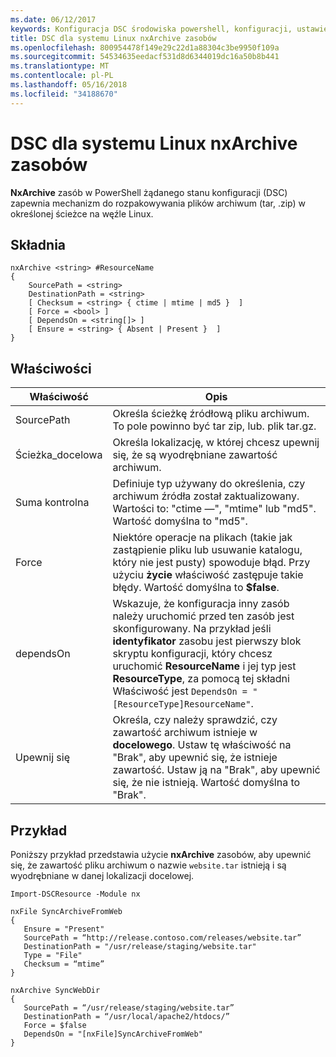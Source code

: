 ```yaml
---
ms.date: 06/12/2017
keywords: Konfiguracja DSC środowiska powershell, konfiguracji, ustawienia
title: DSC dla systemu Linux nxArchive zasobów
ms.openlocfilehash: 800954478f149e29c22d1a88304c3be9950f109a
ms.sourcegitcommit: 54534635eedacf531d8d6344019dc16a50b8b441
ms.translationtype: MT
ms.contentlocale: pl-PL
ms.lasthandoff: 05/16/2018
ms.locfileid: "34188670"
---
```

# <a name="dsc-for-linux-nxarchive-resource"></a>DSC dla systemu Linux nxArchive zasobów

**NxArchive** zasób w PowerShell żądanego stanu konfiguracji (DSC) zapewnia mechanizm do rozpakowywania plików archiwum (tar, .zip) w określonej ścieżce na węźle Linux.

## <a name="syntax"></a>Składnia

```
nxArchive <string> #ResourceName
{
    SourcePath = <string>
    DestinationPath = <string>
    [ Checksum = <string> { ctime | mtime | md5 }  ]
    [ Force = <bool> ]
    [ DependsOn = <string[]> ]
    [ Ensure = <string> { Absent | Present }  ]
}
```

## <a name="properties"></a>Właściwości

|  Właściwość |  Opis |
|---|---|
| SourcePath| Określa ścieżkę źródłową pliku archiwum. To pole powinno być tar zip, lub. plik tar.gz. |
| Ścieżka_docelowa| Określa lokalizację, w której chcesz upewnij się, że są wyodrębniane zawartość archiwum.|
| Suma kontrolna| Definiuje typ używany do określenia, czy archiwum źródła został zaktualizowany. Wartości to: "ctime —", "mtime" lub "md5". Wartość domyślna to "md5".|
| Force| Niektóre operacje na plikach (takie jak zastąpienie pliku lub usuwanie katalogu, który nie jest pusty) spowoduje błąd. Przy użyciu **życie** właściwość zastępuje takie błędy. Wartość domyślna to **$false**.|
| dependsOn | Wskazuje, że konfiguracja inny zasób należy uruchomić przed ten zasób jest skonfigurowany. Na przykład jeśli **identyfikator** zasobu jest pierwszy blok skryptu konfiguracji, który chcesz uruchomić **ResourceName** i jej typ jest **ResourceType**, za pomocą tej składni Właściwość jest `DependsOn = "[ResourceType]ResourceName"`.|
| Upewnij się| Określa, czy należy sprawdzić, czy zawartość archiwum istnieje w **docelowego**. Ustaw tę właściwość na "Brak", aby upewnić się, że istnieje zawartość. Ustaw ją na "Brak", aby upewnić się, że nie istnieją. Wartość domyślna to "Brak".|

## <a name="example"></a>Przykład

Poniższy przykład przedstawia użycie **nxArchive** zasobów, aby upewnić się, że zawartość pliku archiwum o nazwie `website.tar` istnieją i są wyodrębniane w danej lokalizacji docelowej.

```
Import-DSCResource -Module nx

nxFile SyncArchiveFromWeb
{
   Ensure = "Present"
   SourcePath = “http://release.contoso.com/releases/website.tar”
   DestinationPath = "/usr/release/staging/website.tar"
   Type = "File"
   Checksum = “mtime”
}

nxArchive SyncWebDir
{
   SourcePath = “/usr/release/staging/website.tar”
   DestinationPath = “/usr/local/apache2/htdocs/”
   Force = $false
   DependsOn = "[nxFile]SyncArchiveFromWeb"
}
```
